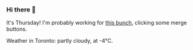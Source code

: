 ### Hi there :wave:

It's Thursday! I'm probably working for [this bunch](https://github.com/kohofinancial), clicking some merge buttons.

Weather in Toronto: partly cloudy, at -4°C.

